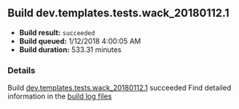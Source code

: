 ## Build dev.templates.tests.wack_20180112.1
- **Build result:** `succeeded`
- **Build queued:** 1/12/2018 4:00:05 AM
- **Build duration:** 533.31 minutes
### Details
Build [dev.templates.tests.wack_20180112.1](https://winappstudio.visualstudio.com/web/build.aspx?pcguid=a4ef43be-68ce-4195-a619-079b4d9834c2&builduri=vstfs%3a%2f%2f%2fBuild%2fBuild%2f24655) succeeded
Find detailed information in the [build log files](https://uwpctdiags.blob.core.windows.net/buildlogs/dev.templates.tests.wack_20180112.1_logs.zip)
